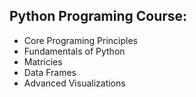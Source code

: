 ## Python Programing Course:
- Core Programing Principles
- Fundamentals of Python
- Matricies
- Data Frames
- Advanced Visualizations